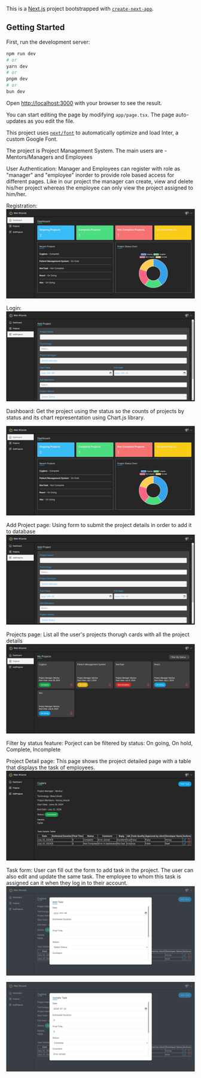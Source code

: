 This is a [Next.js](https://nextjs.org/) project bootstrapped with [`create-next-app`](https://github.com/vercel/next.js/tree/canary/packages/create-next-app).

## Getting Started

First, run the development server:

```bash
npm run dev
# or
yarn dev
# or
pnpm dev
# or
bun dev
```

Open [http://localhost:3000](http://localhost:3000) with your browser to see the result.

You can start editing the page by modifying `app/page.tsx`. The page auto-updates as you edit the file.

This project uses [`next/font`](https://nextjs.org/docs/basic-features/font-optimization) to automatically optimize and load Inter, a custom Google Font.

The project is Project Management System. The main users are - Mentors/Managers and Employees

User Authentication: Manager and Employees can register with role as "manager" and "employee" inorder to provide role based access for different pages. Like in our project the manager can create, view and delete his/her project whereas the employee can only view the project assigned to him/her.

Registration: 
![alt text](image.png)

Login:
![alt text](image-1.png)

Dashboard: Get the project using the status so the counts of projects by status and its chart representation using Chart.js library.

![alt text](image.png)

Add Project page: Using form to submit the project details in order to add it to database
![alt text](image-1.png)

Projects page: List all the user's projects thorugh cards with all the project details
![alt text](image-2.png)

Filter by status feature: Porject can be filtered by status: On going, On hold, Complete, Incomplete

Project Detail page:
This page shows the project detailed page with a table that displays the task of employees.
![alt text](image-3.png)

Task form: User can fill out the form to add task in the project. The user can also edit and update the same task.
The employee to whom this task is assigned can it when they log in to their account.
![alt text](image-4.png)

![alt text](image-5.png)